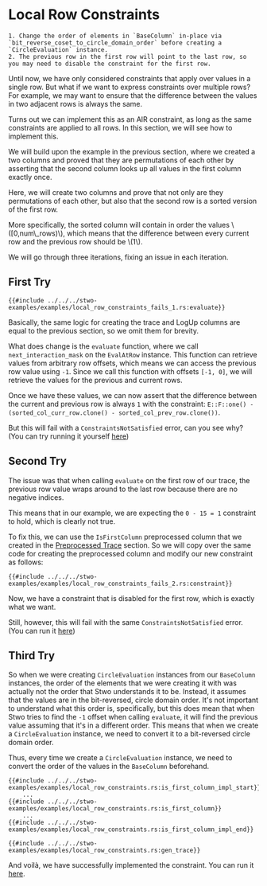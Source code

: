 # Local Row Constraints

```admonish info
1. Change the order of elements in `BaseColumn` in-place via `bit_reverse_coset_to_circle_domain_order` before creating a `CircleEvaluation` instance.
2. The previous row in the first row will point to the last row, so you may need to disable the constraint for the first row.
```

Until now, we have only considered constraints that apply over values in a single row. But what if we want to express constraints over multiple rows? For example, we may want to ensure that the difference between the values in two adjacent rows is always the same.

Turns out we can implement this as an AIR constraint, as long as the same constraints are applied to all rows. In this section, we will see how to implement this.

We will build upon the example in the previous section, where we created a two columns and proved that they are permutations of each other by asserting that the second column looks up all values in the first column exactly once.

Here, we will create two columns and prove that not only are they permutations of each other, but also that the second row is a sorted version of the first row.

More specifically, the sorted column will contain in order the values \\([0,num\\\_rows)\\), which means that the difference between every current row and the previous row should be \\(1\\).

We will go through three iterations, fixing an issue in each iteration.

## First Try

```rust,ignore
{{#include ../../../stwo-examples/examples/local_row_constraints_fails_1.rs:evaluate}}
```

Basically, the same logic for creating the trace and LogUp columns are equal to the previous section, so we omit them for brevity.

What does change is the `evaluate` function, where we call `next_interaction_mask` on the `EvalAtRow` instance. This function can retrieve values from arbitrary row offsets, which means we can access the previous row value using `-1`. Since we call this function with offsets `[-1, 0]`, we will retrieve the values for the previous and current rows.

Once we have these values, we can now assert that the difference between the current and previous row is always `1` with the constraint: `E::F::one() - (sorted_col_curr_row.clone() - sorted_col_prev_row.clone())`.

But this will fail with a `ConstraintsNotSatisfied` error, can you see why? (You can try running it yourself [here](https://github.com/zksecurity/stwo-book/blob/main/stwo-examples/examples/local_row_constraints_fails_1.rs))

## Second Try

The issue was that when calling `evaluate` on the first row of our trace, the previous row value wraps around to the last row because there are no negative indices.

This means that in our example, we are expecting the `0 - 15 = 1` constraint to hold, which is clearly not true.

To fix this, we can use the `IsFirstColumn` preprocessed column that we created in the [Preprocessed Trace](../preprocessed-trace/index.md) section. So we will copy over the same code for creating the preprocessed column and modify our new constraint as follows:

```rust,ignore
{{#include ../../../stwo-examples/examples/local_row_constraints_fails_2.rs:constraint}}
```

Now, we have a constraint that is disabled for the first row, which is exactly what we want.

Still, however, this will fail with the same `ConstraintsNotSatisfied` error. (You can run it [here](https://github.com/zksecurity/stwo-book/blob/main/stwo-examples/examples/local_row_constraints_fails_2.rs))

## Third Try

So when we were creating `CircleEvaluation` instances from our `BaseColumn` instances, the order of the elements that we were creating it with was actually not the order that Stwo understands it to be. Instead, it assumes that the values are in the bit-reversed, circle domain order. It's not important to understand what this order is, specifically, but this does mean that when Stwo tries to find the `-1` offset when calling `evaluate`, it will find the previous value assuming that it's in a different order. This means that when we create a `CircleEvaluation` instance, we need to convert it to a bit-reversed circle domain order.

Thus, every time we create a `CircleEvaluation` instance, we need to convert the order of the values in the `BaseColumn` beforehand.

```rust,ignore
{{#include ../../../stwo-examples/examples/local_row_constraints.rs:is_first_column_impl_start}}
    ...
{{#include ../../../stwo-examples/examples/local_row_constraints.rs:is_first_column}}
    ...
{{#include ../../../stwo-examples/examples/local_row_constraints.rs:is_first_column_impl_end}}

{{#include ../../../stwo-examples/examples/local_row_constraints.rs:gen_trace}}
```

And voilà, we have successfully implemented the constraint. You can run it [here](https://github.com/zksecurity/stwo-book/blob/main/stwo-examples/examples/local_row_constraints.rs).
